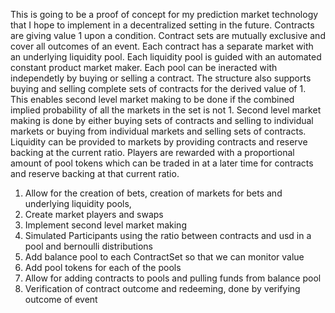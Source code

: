 This is going to be a proof of concept for my prediction market technology that I hope to implement in a decentralized setting in the future. 
Contracts are giving value 1 upon a condition. Contract sets are mutually exclusive and cover all outcomes of an event. Each contract has a separate market with an underlying liquidity pool. Each liquidity pool is guided with an automated constant product market maker. Each pool can be ineracted with independetly by buying or selling a contract. The structure also supports buying and selling complete sets of contracts for the derived value of 1. This enables second level market making to be done if the combined implied probability of all the markets in the set is not 1. Second level market making is done by either buying sets of contracts and selling to individual markets or buying from individual markets and selling sets of contracts. Liquidity can be provided to markets by providing contracts and reserve backing at the current ratio. Players are rewarded with a proportional amount of pool tokens which can be traded in at a later time for contracts and reserve backing at that current ratio. 
1. Allow for the creation of bets, creation of markets for bets and underlying liquidity pools, 
2. Create market players and swaps
3. Implement second level market making 
4. Simulated Participants using the ratio between contracts and usd in a pool and bernoulli distributions
5. Add balance pool to each ContractSet so that we can monitor value
6. Add pool tokens for each of the pools
7. Allow for adding contracts to pools and pulling funds from balance pool
8. Verification of contract outcome and redeeming, done by verifying outcome of event
